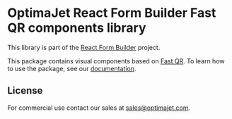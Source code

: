 # OptimaJet React Form Builder Fast QR components library

This library is part of the [React Form Builder](https://formengine.io/) project.

This package contains visual components based on [Fast QR](https://www.npmjs.com/package/fast_qr). To learn how to use the package, see
our [documentation](https://formengine.io/documentation/).

## License

For commercial use contact our sales at [sales@optimajet.com](mailto:sales@optimajet.com).
